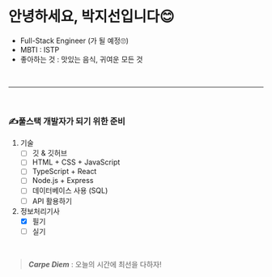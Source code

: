 # 안녕하세요, 박지선입니다😊

- Full-Stack Engineer (가 될 예정🙄)
- MBTI : ISTP
- 좋아하는 것 : 맛있는 음식, 귀여운 모든 것

<br>

---

<br>

### ✍️풀스택 개발자가 되기 위한 준비

1. 기술
   - [ ] 깃 & 깃허브
   - [ ] HTML + CSS + JavaScript
   - [ ] TypeScript + React
   - [ ] Node.js + Express
   - [ ] 데이터베이스 사용 (SQL)
   - [ ] API 활용하기
  
2. 정보처리기사
   - [x] 필기
   - [ ] 실기
  
<br>

> **_Carpe Diem_** : 오늘의 시간에 최선을 다하자!

<!---
Galaxy-104/Galaxy-104 is a ✨ special ✨ repository because its `README.md` (this file) appears on your GitHub profile.
You can click the Preview link to take a look at your changes.
--->
